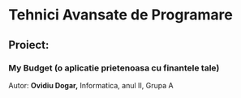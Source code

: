 # Tehnici Avansate de Programare
## Proiect:
### My Budget (o aplicatie prietenoasa cu finantele tale)
Autor: <b>Ovidiu Dogar,</b> Informatica, anul II, Grupa A
